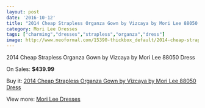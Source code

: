 ```yaml
---
layout: post
date: '2016-10-12'
title: "2014 Cheap Strapless Organza Gown by Vizcaya by Mori Lee 88050 Dress"
category: Mori Lee Dresses
tags: ["charming","dresses","strapless","organza","dress"]
image: http://www.neoformal.com/15390-thickbox_default/2014-cheap-strapless-organza-gown-by-vizcaya-by-mori-lee-88050-dress.jpg
---
```

2014 Cheap Strapless Organza Gown by Vizcaya by Mori Lee 88050 Dress

On Sales: **$439.99**
<a href="https://www.neoformal.com/en/mori-lee-dresses-2014/5197-2014-cheap-strapless-organza-gown-by-vizcaya-by-mori-lee-88050-dress.html"><amp-img layout="responsive" width="600" height="600" src="//www.neoformal.com/15390-thickbox_default/2014-cheap-strapless-organza-gown-by-vizcaya-by-mori-lee-88050-dress.jpg" alt="2014 Cheap Strapless Organza Gown by Vizcaya by Mori Lee 88050 Dress 0" /></a>
<a href="https://www.neoformal.com/en/mori-lee-dresses-2014/5197-2014-cheap-strapless-organza-gown-by-vizcaya-by-mori-lee-88050-dress.html"><amp-img layout="responsive" width="600" height="600" src="//www.neoformal.com/15391-thickbox_default/2014-cheap-strapless-organza-gown-by-vizcaya-by-mori-lee-88050-dress.jpg" alt="2014 Cheap Strapless Organza Gown by Vizcaya by Mori Lee 88050 Dress 1" /></a>
<a href="https://www.neoformal.com/en/mori-lee-dresses-2014/5197-2014-cheap-strapless-organza-gown-by-vizcaya-by-mori-lee-88050-dress.html"><amp-img layout="responsive" width="600" height="600" src="//www.neoformal.com/15392-thickbox_default/2014-cheap-strapless-organza-gown-by-vizcaya-by-mori-lee-88050-dress.jpg" alt="2014 Cheap Strapless Organza Gown by Vizcaya by Mori Lee 88050 Dress 2" /></a>
<a href="https://www.neoformal.com/en/mori-lee-dresses-2014/5197-2014-cheap-strapless-organza-gown-by-vizcaya-by-mori-lee-88050-dress.html"><amp-img layout="responsive" width="600" height="600" src="//www.neoformal.com/15393-thickbox_default/2014-cheap-strapless-organza-gown-by-vizcaya-by-mori-lee-88050-dress.jpg" alt="2014 Cheap Strapless Organza Gown by Vizcaya by Mori Lee 88050 Dress 3" /></a>
<a href="https://www.neoformal.com/en/mori-lee-dresses-2014/5197-2014-cheap-strapless-organza-gown-by-vizcaya-by-mori-lee-88050-dress.html"><amp-img layout="responsive" width="600" height="600" src="//www.neoformal.com/15394-thickbox_default/2014-cheap-strapless-organza-gown-by-vizcaya-by-mori-lee-88050-dress.jpg" alt="2014 Cheap Strapless Organza Gown by Vizcaya by Mori Lee 88050 Dress 4" /></a>

Buy it: [2014 Cheap Strapless Organza Gown by Vizcaya by Mori Lee 88050 Dress](https://www.neoformal.com/en/mori-lee-dresses-2014/5197-2014-cheap-strapless-organza-gown-by-vizcaya-by-mori-lee-88050-dress.html "2014 Cheap Strapless Organza Gown by Vizcaya by Mori Lee 88050 Dress")

View more: [Mori Lee Dresses](https://www.neoformal.com/en/62-mori-lee-dresses-2014 "Mori Lee Dresses")